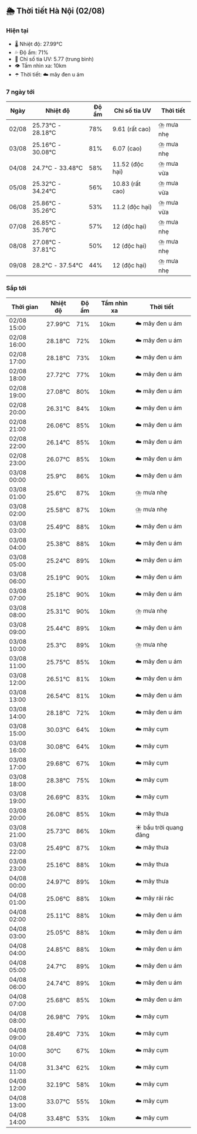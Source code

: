 ## 🌦️ Thời tiết Hà Nội (02/08)

### Hiện tại

- 🌡️ Nhiệt độ: 27.99℃
- 💦 Độ ẩm: 71%
- 🌟 Chỉ số tia UV: 5.77 (trung bình)
- 👁️ Tầm nhìn xa: 10km
- ☂️ Thời tiết: ☁️ mây đen u ám

### 7 ngày tới

| Ngày | Nhiệt độ | Độ ẩm | Chỉ số tia UV | Thời tiết |
| --- | --- | --- | --- | --- |
| 02/08 | 25.73℃ - 28.18℃ | 78% | 9.61 (rất cao) | ⛈️ mưa nhẹ |
| 03/08 | 25.16℃ - 30.08℃ | 81% | 6.07 (cao) | ⛈️ mưa nhẹ |
| 04/08 | 24.7℃ - 33.48℃ | 58% | 11.52 (độc hại) | ⛈️ mưa vừa |
| 05/08 | 25.32℃ - 34.24℃ | 56% | 10.83 (rất cao) | ⛈️ mưa vừa |
| 06/08 | 25.86℃ - 35.26℃ | 53% | 11.2 (độc hại) | ⛈️ mưa vừa |
| 07/08 | 26.85℃ - 35.76℃ | 57% | 12 (độc hại) | ⛈️ mưa nhẹ |
| 08/08 | 27.08℃ - 37.81℃ | 50% | 12 (độc hại) | ⛈️ mưa nhẹ |
| 09/08 | 28.2℃ - 37.54℃ | 44% | 12 (độc hại) | ⛈️ mưa nhẹ |

### Sắp tới

| Thời gian | Nhiệt độ | Độ ẩm | Tầm nhìn xa | Thời tiết |
| --- | --- | --- | --- | --- |
| 02/08 15:00 | 27.99℃ | 71% | 10km | ☁️ mây đen u ám |
| 02/08 16:00 | 28.18℃ | 72% | 10km | ☁️ mây đen u ám |
| 02/08 17:00 | 28.18℃ | 73% | 10km | ☁️ mây đen u ám |
| 02/08 18:00 | 27.72℃ | 77% | 10km | ☁️ mây đen u ám |
| 02/08 19:00 | 27.08℃ | 80% | 10km | ☁️ mây đen u ám |
| 02/08 20:00 | 26.31℃ | 84% | 10km | ☁️ mây đen u ám |
| 02/08 21:00 | 26.06℃ | 85% | 10km | ☁️ mây đen u ám |
| 02/08 22:00 | 26.14℃ | 85% | 10km | ☁️ mây đen u ám |
| 02/08 23:00 | 26.07℃ | 85% | 10km | ☁️ mây đen u ám |
| 03/08 00:00 | 25.9℃ | 86% | 10km | ☁️ mây đen u ám |
| 03/08 01:00 | 25.6℃ | 87% | 10km | ⛈️ mưa nhẹ |
| 03/08 02:00 | 25.58℃ | 87% | 10km | ⛈️ mưa nhẹ |
| 03/08 03:00 | 25.49℃ | 88% | 10km | ☁️ mây đen u ám |
| 03/08 04:00 | 25.38℃ | 88% | 10km | ☁️ mây đen u ám |
| 03/08 05:00 | 25.24℃ | 89% | 10km | ☁️ mây đen u ám |
| 03/08 06:00 | 25.19℃ | 90% | 10km | ☁️ mây đen u ám |
| 03/08 07:00 | 25.18℃ | 90% | 10km | ☁️ mây đen u ám |
| 03/08 08:00 | 25.31℃ | 90% | 10km | ⛈️ mưa nhẹ |
| 03/08 09:00 | 25.44℃ | 89% | 10km | ☁️ mây đen u ám |
| 03/08 10:00 | 25.3℃ | 89% | 10km | ⛈️ mưa nhẹ |
| 03/08 11:00 | 25.75℃ | 85% | 10km | ☁️ mây đen u ám |
| 03/08 12:00 | 26.51℃ | 81% | 10km | ☁️ mây đen u ám |
| 03/08 13:00 | 26.54℃ | 81% | 10km | ☁️ mây đen u ám |
| 03/08 14:00 | 28.18℃ | 72% | 10km | ☁️ mây đen u ám |
| 03/08 15:00 | 30.03℃ | 64% | 10km | ☁️ mây cụm |
| 03/08 16:00 | 30.08℃ | 64% | 10km | ☁️ mây cụm |
| 03/08 17:00 | 29.68℃ | 67% | 10km | ☁️ mây cụm |
| 03/08 18:00 | 28.38℃ | 75% | 10km | ☁️ mây cụm |
| 03/08 19:00 | 26.69℃ | 83% | 10km | ☁️ mây cụm |
| 03/08 20:00 | 26.08℃ | 85% | 10km | ☁️ mây thưa |
| 03/08 21:00 | 25.73℃ | 86% | 10km | ☀️ bầu trời quang đãng |
| 03/08 22:00 | 25.49℃ | 87% | 10km | ☁️ mây thưa |
| 03/08 23:00 | 25.16℃ | 88% | 10km | ☁️ mây thưa |
| 04/08 00:00 | 24.97℃ | 89% | 10km | ☁️ mây thưa |
| 04/08 01:00 | 25.06℃ | 88% | 10km | ☁️ mây rải rác |
| 04/08 02:00 | 25.11℃ | 88% | 10km | ☁️ mây đen u ám |
| 04/08 03:00 | 25.05℃ | 88% | 10km | ☁️ mây đen u ám |
| 04/08 04:00 | 24.85℃ | 88% | 10km | ☁️ mây đen u ám |
| 04/08 05:00 | 24.7℃ | 89% | 10km | ☁️ mây đen u ám |
| 04/08 06:00 | 24.74℃ | 89% | 10km | ☁️ mây đen u ám |
| 04/08 07:00 | 25.68℃ | 85% | 10km | ☁️ mây đen u ám |
| 04/08 08:00 | 26.98℃ | 79% | 10km | ☁️ mây cụm |
| 04/08 09:00 | 28.49℃ | 73% | 10km | ☁️ mây cụm |
| 04/08 10:00 | 30℃ | 67% | 10km | ☁️ mây cụm |
| 04/08 11:00 | 31.34℃ | 62% | 10km | ☁️ mây cụm |
| 04/08 12:00 | 32.19℃ | 58% | 10km | ☁️ mây cụm |
| 04/08 13:00 | 33.07℃ | 55% | 10km | ☁️ mây cụm |
| 04/08 14:00 | 33.48℃ | 53% | 10km | ☁️ mây cụm |
